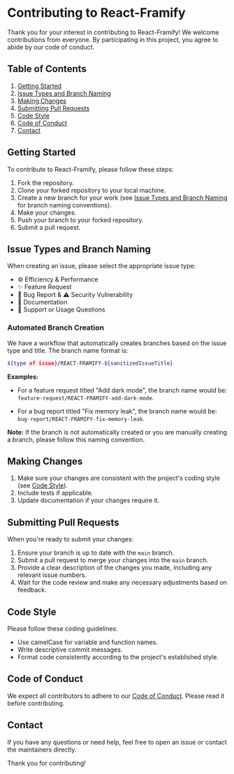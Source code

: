 # Contributing to React-Framify

Thank you for your interest in contributing to React-Framify! We welcome contributions from everyone. By participating in this project, you agree to abide by our code of conduct.

## Table of Contents

1. [Getting Started](#getting-started)
2. [Issue Types and Branch Naming](#issue-types-and-branch-naming)
3. [Making Changes](#making-changes)
4. [Submitting Pull Requests](#submitting-pull-requests)
5. [Code Style](#code-style)
6. [Code of Conduct](#code-of-conduct)
7. [Contact](#contact)

## Getting Started

To contribute to React-Framify, please follow these steps:

1. Fork the repository.
2. Clone your forked repository to your local machine.
3. Create a new branch for your work (see [Issue Types and Branch Naming](#issue-types-and-branch-naming) for branch naming conventions).
4. Make your changes.
5. Push your branch to your forked repository.
6. Submit a pull request.

## Issue Types and Branch Naming

When creating an issue, please select the appropriate issue type:

- ⚙️ Efficiency & Performance
- ✨ Feature Request
- 🐛 Bug Report & ⚠️ Security Vulnerability
- 📝 Documentation
- 🤔 Support or Usage Questions

### Automated Branch Creation

We have a workflow that automatically creates branches based on the issue type and title. The branch name format is:

```bash
${type of issue}/REACT-FRAMIFY-${sanitizedIssueTitle}
```

**Examples:**

- For a feature request titled "Add dark mode", the branch name would be: `feature-request/REACT-FRAMIFY-add-dark-mode`.

- For a bug report titled "Fix memory leak", the branch name would be: `bug-report/REACT-FRAMIFY-fix-memory-leak`.

**Note:** If the branch is not automatically created or you are manually creating a branch, please follow this naming convention.

## Making Changes

1. Make sure your changes are consistent with the project's coding style (see [Code Style](#code-style)).
2. Include tests if applicable.
3. Update documentation if your changes require it.

## Submitting Pull Requests

When you're ready to submit your changes:

1. Ensure your branch is up to date with the `main` branch.
2. Submit a pull request to merge your changes into the `main` branch.
3. Provide a clear description of the changes you made, including any relevant issue numbers.
4. Wait for the code review and make any necessary adjustments based on feedback.

## Code Style

Please follow these coding guidelines:

- Use camelCase for variable and function names.
- Write descriptive commit messages.
- Format code consistently according to the project's established style.

## Code of Conduct

We expect all contributors to adhere to our [Code of Conduct](CODE_OF_CONDUCT.md). Please read it before contributing.

## Contact

If you have any questions or need help, feel free to open an issue or contact the maintainers directly.

Thank you for contributing!
